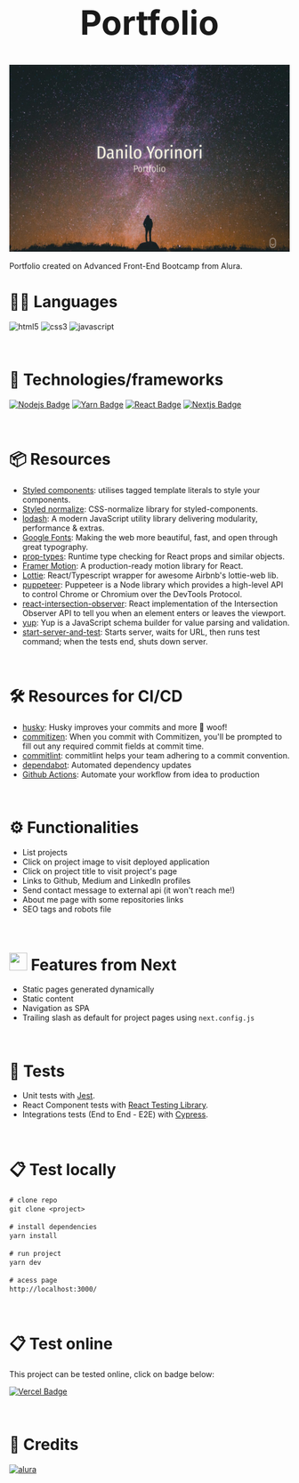 <div align="center">
  <h1 style="font-size: 60px">Portfolio</h1>
</div>

<p align="center">
  <a href="https://portfolio-danilok.vercel.app/" target="blank"><img src="./public/images/homepage.png" width="720" alt="Instalura"></a>
</p>

Portfolio created on Advanced Front-End Bootcamp from Alura.

# 👩‍💻 Languages
![html5](https://img.shields.io/badge/HTML5-E34F26?style=for-the-badge&logo=html5&logoColor=white)
![css3](https://img.shields.io/badge/CSS3-1572B6?style=for-the-badge&logo=css3&logoColor=white)
![javascript](https://img.shields.io/badge/JavaScript-F7DF1E?style=for-the-badge&logo=javascript&logoColor=black)

<br>

# 🧰 Technologies/frameworks

[![Nodejs Badge](https://img.shields.io/badge/Node.js-339933?style=for-the-badge&logo=nodedotjs&logoColor=white)](https://nodejs.org/)
[![Yarn Badge](https://img.shields.io/badge/Yarn-2C8EBB?style=for-the-badge&logo=yarn&logoColor=white)](https://yarnpkg.com)
[![React Badge](https://img.shields.io/badge/React-20232A?style=for-the-badge&logo=react&logoColor=61DAFB)](https://pt-br.reactjs.org)
[![Nextjs Badge](https://img.shields.io/badge/next.js-000000?style=for-the-badge&logo=nextdotjs&logoColor=white)](https://nextjs.org)

<br>

# 📦 Resources

- [Styled components](https://styled-components.com): utilises tagged template literals to style your components.
- [Styled normalize](https://www.npmjs.com/package/styled-normalize): CSS-normalize library for styled-components.
- [lodash](https://lodash.com): A modern JavaScript utility library delivering modularity, performance & extras.
- [Google Fonts](https://fonts.google.com): Making the web more beautiful, fast, and open through great typography.
- [prop-types](https://www.npmjs.com/package/prop-types): Runtime type checking for React props and similar objects. 
- [Framer Motion](https://www.framer.com/motion/): A production-ready motion library for React.
- [Lottie](https://github.com/crello/react-lottie): React/Typescript wrapper for awesome Airbnb's lottie-web lib.
- [puppeteer](https://github.com/puppeteer/puppeteer): Puppeteer is a Node library which provides a high-level API to control Chrome or Chromium over the DevTools Protocol. 
- [react-intersection-observer](https://www.npmjs.com/package/react-intersection-observer): React implementation of the Intersection Observer API to tell you when an element enters or leaves the viewport.
- [yup](https://github.com/jquense/yup): Yup is a JavaScript schema builder for value parsing and validation.
- [start-server-and-test](https://www.npmjs.com/package/start-server-and-test): Starts server, waits for URL, then runs test command; when the tests end, shuts down server.

<br>

# 🛠️ Resources for CI/CD
- [husky](https://www.npmjs.com/package/husky): Husky improves your commits and more 🐶 woof!
- [commitizen](https://www.npmjs.com/package/commitizen): When you commit with Commitizen, you'll be prompted to fill out any required commit fields at commit time.
- [commitlint](https://commitlint.js.org/#/): commitlint helps your team adhering to a commit convention.
- [dependabot](https://dependabot.com): Automated dependency updates
- [Github Actions](https://github.com/features/actions): Automate your workflow
from idea to production

<br>

# ⚙️ Functionalities
- List projects
- Click on project image to visit deployed application
- Click on project title to visit project's page 
- Links to Github, Medium and LinkedIn profiles
- Send contact message to external api (it won't reach me!)
- About me page with some repositories links
- SEO tags and robots file

<br>

# <img src="https://simpleicons.org/icons/nextdotjs.svg" width="32px" height="32px" /> Features from Next
- Static pages generated dynamically
- Static content
- Navigation as SPA
- Trailing slash as default for project pages using `next.config.js`

<br>
 
 # 🚦 Tests
- Unit tests with [Jest](https://jestjs.io/pt-BR/).
- React Component tests with [React Testing Library](https://testing-library.com).
- Integrations tests (End to End - E2E) with [Cypress](https://www.cypress.io).

<br>

# 📋 Test locally

```
# clone repo
git clone <project>

# install dependencies
yarn install

# run project
yarn dev

# acess page
http://localhost:3000/
```

<br>

# 📋 Test online

This project can be tested online, click on badge below:

[![Vercel Badge](https://img.shields.io/badge/Vercel-000000?style=for-the-badge&logo=vercel&logoColor=white&link=https://portfolio-danilok.vercel.app)](https://danilo-yorinori-bootcamp-frontend-alura.vercel.app)

<br>

# 💙 Credits

[![alura](https://img.shields.io/badge/Alura-0056D2?style=for-the-badge)](https://www.alura.com.br/)
